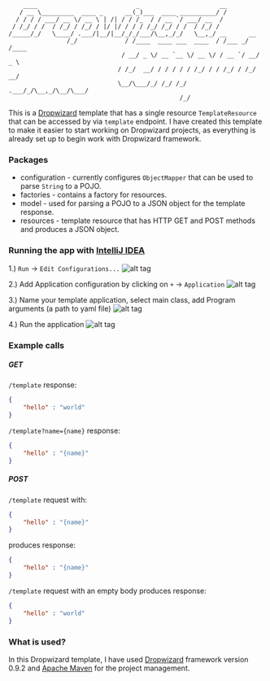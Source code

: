 ```
    ____                           _                      __
   / __ \_________  ____ _      __(_)___  ____ __________/ /
  / / / / ___/ __ \/ __ \ | /| / / /_  / / __ `/ ___/ __  /
 / /_/ / /  / /_/ / /_/ / |/ |/ / / / /_/ /_/ / /  / /_/ /
/_____/_/   \____/ .___/|__/|__/_/_/___/\__,_/_/   \__,_/ __      __
                /_/             / /____  ____ ___  ____  / /___ _/ /____
                               / __/ _ \/ __ `__ \/ __ \/ / __ `/ __/ _ \
                              / /_/  __/ / / / / / /_/ / / /_/ / /_/  __/
                              \__/\___/_/ /_/ /_/ .___/_/\__,_/\__/\___/
                                               /_/
```
This is a [Dropwizard] template that has a single resource `TemplateResource` that can be accessed by via `template` endpoint. I have created this template to make it easier to start working on Dropwizard projects, as everything is already set up to begin work with Dropwizard framework.

### Packages
* configuration - currently configures `ObjectMapper` that can be used to parse `String` to a POJO.
* factories - contains a factory for resources.
* model - used for parsing a POJO to a JSON object for the template response.
* resources - template resource that has HTTP GET and POST methods and produces a JSON object.

### Running the app with [IntelliJ IDEA]
1.) `Run` -> `Edit Configurations...`
![alt tag](http://martins.irbe.co.uk/tuts/config_dropwizard_app/run-edit_configurations.jpg)

2.) Add Application configuration by clicking on `+` -> `Application`
![alt tag](http://martins.irbe.co.uk/tuts/config_dropwizard_app/+_application.jpg)

3.) Name your template application, select main class, add Program arguments (a path to yaml file)
![alt tag](http://martins.irbe.co.uk/tuts/config_dropwizard_app/application_configuration.jpg)

4.) Run the application
![alt tag](http://martins.irbe.co.uk/tuts/config_dropwizard_app/run_application.jpg)

### Example calls
##### GET
`/template` response:
```json
{
    "hello" : "world"
}
```

`/template?name={name}` response:
```json
{
    "hello" : "{name}"
}
```
##### POST
`/template` request with:
```json
{
    "hello" : "{name}"
}
```
produces response:
```json
{
    "hello" : "{name}"
}
```
`/template` request with an empty body produces response:
```json
{
    "hello" : "world"
}
```

### What is used?
In this Dropwizard template, I have used [Dropwizard] framework version 0.9.2 and [Apache Maven] for the project management.

[Dropwizard]: <http://www.dropwizard.io/0.9.2/docs/>
[Apache Maven]: <https://maven.apache.org/>
[IntelliJ IDEA]: <https://www.jetbrains.com/idea/>